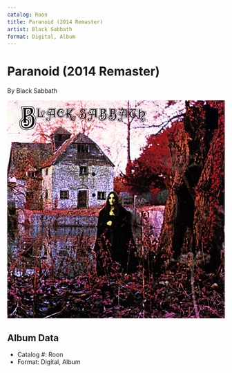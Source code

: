```yaml
---
catalog: Roon
title: Paranoid (2014 Remaster)
artist: Black Sabbath
format: Digital, Album
---
```


# Paranoid (2014 Remaster)

By Black Sabbath

![](../../assets/albumcovers/Black_Sabbath-Paranoid_2014_Remaster.png)

## Album Data

- Catalog #: Roon
- Format: Digital, Album

